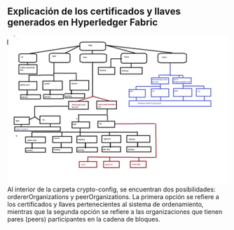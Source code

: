 ## Explicación de los certificados y llaves generados en Hyperledger Fabric
![Certificados y llaves generados en Hyperledger Fabric](img/certificados.png)
Al interior de la carpeta crypto-config, se encuentran dos posibilidades: ordererOrganizations y peerOrganizations. La primera opción se refiere a los certificados y llaves pertenecientes al sistema de ordenamiento, mientras que la segunda opción se refiere a las organizaciones que tienen pares (peers) participantes en la cadena de bloques.